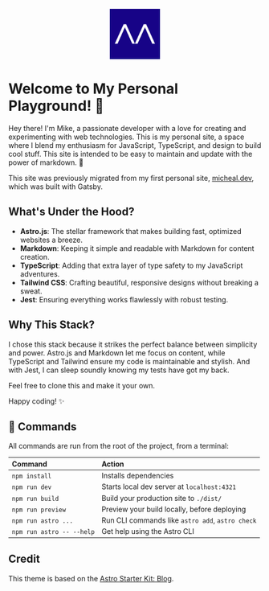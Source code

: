 <p align="center">
  <a href="https://micheal.dev/">
    <img alt="Micheal Dev" src="./public/favicon.png" width="100" />
  </a>
</p>

# Welcome to My Personal Playground! 🎉

Hey there! I'm Mike, a passionate developer with a love for creating and experimenting with web technologies. This is my personal site, a space where I blend my enthusiasm for JavaScript, TypeScript, and design to build cool stuff. This site is intended to be easy to maintain and update with the power of markdown. 🚀

This site was previously migrated from my first personal site, [micheal.dev](https://micheal.dev), which was built with Gatsby.

## What's Under the Hood?

- **Astro.js**: The stellar framework that makes building fast, optimized websites a breeze.
- **Markdown**: Keeping it simple and readable with Markdown for content creation.
- **TypeScript**: Adding that extra layer of type safety to my JavaScript adventures.
- **Tailwind CSS**: Crafting beautiful, responsive designs without breaking a sweat.
- **Jest**: Ensuring everything works flawlessly with robust testing.

## Why This Stack?

I chose this stack because it strikes the perfect balance between simplicity and power. Astro.js and Markdown let me focus on content, while TypeScript and Tailwind ensure my code is maintainable and stylish. And with Jest, I can sleep soundly knowing my tests have got my back.

Feel free to clone this and make it your own.

Happy coding! ✨

## 🧞 Commands

All commands are run from the root of the project, from a terminal:

| Command                   | Action                                           |
| :------------------------ | :----------------------------------------------- |
| `npm install`             | Installs dependencies                            |
| `npm run dev`             | Starts local dev server at `localhost:4321`      |
| `npm run build`           | Build your production site to `./dist/`          |
| `npm run preview`         | Preview your build locally, before deploying     |
| `npm run astro ...`       | Run CLI commands like `astro add`, `astro check` |
| `npm run astro -- --help` | Get help using the Astro CLI                     |

## Credit

This theme is based on the [Astro Starter Kit: Blog](https://astro.build/themes/details/astro-starter-blog/).
